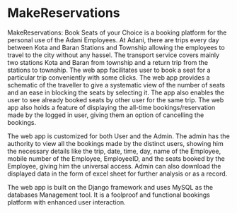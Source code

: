 # MakeReservations
MakeReservations: Book Seats of your Choice is a booking platform for the personal use of the Adani Employees.
At Adani, there are trips every day between Kota and Baran Stations and Township allowing the employees to travel to the city without any hassel. The transport service covers mainly two stations Kota and Baran from township and a return trip from the stations to township. 
The web app facilitates user to book a seat for a particular trip conveniently with some clicks. The web app provides a schematic of the traveller to give a systematic view of the number of seats and an ease in blocking the seats by selecting it. The app also enables the user to see already booked seats by other user for the same trip. The web app also holds a feature of displaying the all-time bookings/reservation made by the logged in user, giving them an option of cancelling the bookings. 

The web app is customized for both User and the Admin. The admin has the authority to view all the bookings made by the distinct users, showing him the necessary details like the trip, date, time, day, name of the Employee, mobile number of the Employee, EmployeeID, and the seats booked by the Employee, giving him the universal access. Admin can also download the displayed data in the form of excel sheet for further analysis or as a record.

The web app is built on the Django framework and uses MySQL as the databases Management tool. It is a foolproof and functional bookings platform with enhanced user interaction.
